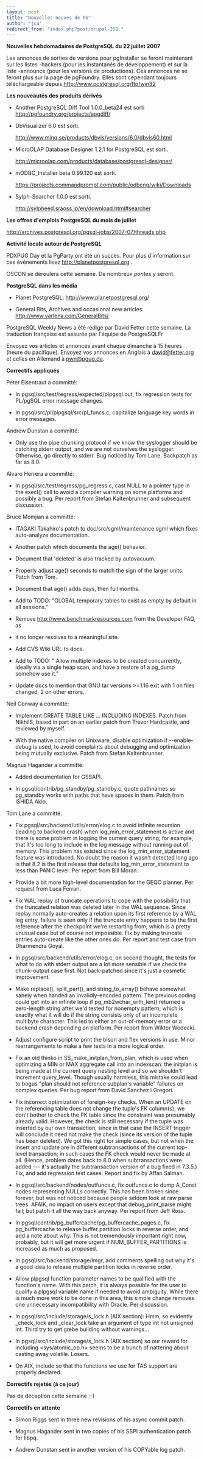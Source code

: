 ```yaml
---
layout: post
title: "Nouvelles neuves de PG"
author: "jca"
redirect_from: "index.php?post/drupal-258 "
---
```



<p><strong>Nouvelles hebdomadaires de PostgreSQL du 22 juillet 2007</strong></p>

<p>

Les annonces de sorties de versions pour pgInstaller se feront maintenant sur les listes -hackers (pour les instantanés de développement) et sur  la liste -announce (pour les versions de productions). Ces annonces ne se feront plus sur la page de pgFoundry. Elles sont cependant toujours téléchargeable depuis <a target="_blank" href="http://www.postgresql.org/ftp/win32">http://www.postgresql.org/ftp/win32</a>

</p>

<!--more-->


<strong>Les nouveautés des produits dérivés</strong>

<ul>

<li>

Another PostgreSQL Diff Tool 1.0.0_beta24 est sorti  <a target="_blank" href="http://pgfoundry.org/projects/apgdiff/">http://pgfoundry.org/projects/apgdiff/</a>

</li>

<li>

DbVisualizer 6.0 est sorti.

<a target="_blank" href="http://www.minq.se/products/dbvis/versions/6.0/dbvis60.html">http://www.minq.se/products/dbvis/versions/6.0/dbvis60.html</a>

</li>

<li>

MicroOLAP Database Designer 1.2.1 for PostgreSQL est sorti.

<a target="_blank" href="http://microolap.com/products/database/postgresql-designer/">http://microolap.com/products/database/postgresql-designer/</a>

</li>

<li>

mODBC_Installer beta 0.99.120 est sorti.

<a target="_blank" href="https://projects.commandprompt.com/public/odbcng/wiki/Downloads">https://projects.commandprompt.com/public/odbcng/wiki/Downloads</a>

</li>

<li>

Sylph-Searcher 1.0.0 est sorti.

<a target="_blank" href="http://sylpheed.sraoss.jp/en/download.html#searcher">http://sylpheed.sraoss.jp/en/download.html#searcher</a>

</li>

</ul>

<p><strong>Les offres d'emplois PostgreSQL du mois de juillet</strong></p>

<p>

<a target="_blank" href="http://archives.postgresql.org/pgsql-jobs/2007-07/threads.php">http://archives.postgresql.org/pgsql-jobs/2007-07/threads.php</a>

</p>

<p><strong>Activité locale autour de PostgreSQL</strong></p>

<p>

PDXPUG Day et la PgParty ont été un succès.  Pour plus d'information sur ces événements lisez  <a target="_blank" href="http://planetpostgresql.org">http://planetpostgresql.org</a> .

</p>

<p>

OSCON se déroulera cette semaine. De nombreux <em>pontes</em> y seront.

</p>

<p><strong>PostgreSQL dans les média</strong></p>

<ul>

<li>

Planet PostgreSQL:  <a target="_blank" href="http://www.planetpostgresql.org/">http://www.planetpostgresql.org/</a>

</li>

<li>

General Bits, Archives and occasional new articles:  <a target="_blank" href="http://www.varlena.com/GeneralBits/">http://www.varlena.com/GeneralBits/</a>

</li>

</ul>

<p>

PostgreSQL Weekly News a été rédigé par David Fetter cette semaine. La traduction française est assurée par l'équipe de PostgreSQLFr</p>

<p>

Envoyez vos articles et annonces avant chaque dimanche à 15 heures (heure du pacifique). Envoyez vos annonces en Anglais à david@fetter.org et celles en Allemand à pwn@pgug.de.

</p>

<p><strong>Correctifs appliqués</strong></p>

<p>

Peter Eisentraut  a committé:

</p>

<ul>

<li>

In pgsql/src/test/regress/expected/plpgsql.out, fix regression tests   for PL/pgSQL error message changes. </li>

<li>

In pgsql/src/pl/plpgsql/src/pl_funcs.c, capitalize language key   words in error messages. </li>

</ul>

Andrew Dunstan  a committé:

<ul>

<li>

Only use the pipe chunking protocol if we know the syslogger should   be catching stderr output, and we are not ourselves the syslogger.   Otherwise, go directly to stderr.  Bug noticed by Tom Lane.   Backpatch as far as 8.0. </li>

</ul>

Alvaro Herrera  a committé:

<ul>

<li>

In pgsql/src/test/regress/pg_regress.c, cast NULL to a pointer type   in the execl() call to avoid a compiler warning on some platforms   and possibly a bug.  Per report from Stefan Kaltenbrunner and   subsequent discussion. </li>

</ul>

Bruce Momjian  a committé:

<ul>

<li>

ITAGAKI Takahiro's patch to doc/src/sgml/maintenance.sgml which   fixes auto-analyze documentation. </li>

<li>

Another patch which documents the age() behavior. </li>

<li>

Document that 'deleted' is also tracked by autovacuum. </li>

<li>

Properly adjust age() seconds to match the sign of the larger units.   Patch from Tom. </li>

<li>

Document that age() adds days, then full months. </li>

<li>

Add to TODO: "GLOBAL temporary tables to exist as empty by default   in all sessions." </li>

<li> Remove  <a target="_blank" href="http://www.benchmarkresources.com">http://www.benchmarkresources.com</a> from the Developer FAQ, as

</li>

<li>

it no longer resolves to a meaningful site. </li>

<li>

Add CVS Wiki URL to docs. </li>

<li>

Add to TODO: " Allow multiple indexes to be created concurrently,   ideally via a single heap scan, and have a restore of a pg_dump   somehow use it." </li>

<li>

Update docs to mention that GNU tar versions &gt;=1.16 exit with 1 on   files changed, 2 on other errors. </li>

</ul>

Neil Conway  a committé:

<ul>

<li>

Implement CREATE TABLE LIKE ... INCLUDING INDEXES.  Patch from   NikhilS, based in part on an earlier patch from Trevor Hardcastle,   and reviewed by myself. </li>

<li>

With the native compiler on Unixware, disable optimization if   --enable-debug is used, to avoid complaints about debugging and   optimization being mutually exclusive.  Patch from Stefan   Kaltenbrunner. </li>

</ul>

Magnus Hagander  a committé:

<ul>

<li>

Added documentation for GSSAPI. </li>

<li>

In pgsql/contrib/pg_standby/pg_standby.c, quote pathnames so   pg_standby works with paths that have spaces in them.  Patch from   ISHIDA Akio. </li>

</ul>

Tom Lane  a committé:

<ul>

<li>

Fix pgsql/src/backend/utils/error/elog.c to avoid infinite recursion   (leading to backend crash) when log_min_error_statement is active   and there is some problem in logging the current query string; for   example, that it's too long to include in the log message without   running out of memory.  This problem has existed since the   log_min_error_statement feature was introduced.  No doubt the reason   it wasn't detected long ago is that 8.2 is the first release that   defaults log_min_error_statement to less than PANIC level.  Per   report from Bill Moran. </li>

<li>

Provide a bit more high-level documentation for the GEQO planner.   Per request from Luca Ferrari. </li>

<li>

Fix WAL replay of truncate operations to cope with the possibility   that the truncated relation was deleted later in the WAL sequence.   Since replay normally auto-creates a relation upon its first   reference by a WAL log entry, failure is seen only if the truncate   entry happens to be the first reference after the checkpoint we're   restarting from; which is a pretty unusual case but of course not   impossible.  Fix by making truncate entries auto-create like the   other ones do.  Per report and test case from Dharmendra Goyal. </li>

<li>

In pgsql/src/backend/utils/error/elog.c, on second thought, the   tests for what to do with stderr output are a lot more sensible if   we check the chunk-output case first.  Not back-patched since it's   just a cosmetic improvement. </li>

<li>

Make replace(), split_part(), and string_to_array() behave somewhat   sanely when handed an invalidly-encoded pattern.  The previous   coding could get into an infinite loop if pg_mb2wchar_with_len()   returned a zero-length string after we'd tested for nonempty   pattern; which is exactly what it will do if the string consists   only of an incomplete multibyte character.  This led to either an   out-of-memory error or a backend crash depending on platform.  Per   report from Wiktor Wodecki. </li>

<li>

Adjust configure script to print the bison and flex versions in use.   Minor rearrangements to make a few tests in a more logical order. </li>

<li>

Fix an old thinko in SS_make_initplan_from_plan, which is used when   optimizing a MIN or MAX aggregate call into an indexscan: the   initplan is being made at the current query nesting level and so we   shouldn't increment query_level.  Though usually harmless, this   mistake could lead to bogus "plan should not reference subplan's   variable" failures on complex queries.  Per bug report from David   Sanchez i Gregori. </li>

<li>

Fix incorrect optimization of foreign-key checks.  When an UPDATE on   the referencing table does not change the tuple's FK column(s), we   don't bother to check the PK table since the constraint was   presumably already valid.  However, the check is still necessary if   the tuple was inserted by our own transaction, since in that case   the INSERT trigger will conclude it need not make the check (since   its version of the tuple has been deleted).  We got this right for   simple cases, but not when the insert and update are in different   subtransactions of the current top-level transaction; in such cases   the FK check would never be made at all.  (Hence, problem dates back   to 8.0 when subtransactions were added --- it's actually the   subtransaction version of a bug fixed in 7.3.5.)  Fix, and add   regression test cases.  Report and fix by Affan Salman. </li>

<li>

In pgsql/src/backend/nodes/outfuncs.c, fix outfuncs.c to dump   A_Const nodes representing NULLs correctly.  This has been broken   since forever, but was not noticed because people seldom look at raw   parse trees.  AFAIK, no impact on users except that   debug_print_parse might fail; but patch it all the way back anyway.   Per report from Jeff Ross. </li>

<li>

In pgsql/contrib/pg_buffercache/pg_buffercache_pages.c, fix   pg_buffercache to release buffer partition locks in reverse order,   and add a note about why.  This is not tremendously important right   now, probably, but it will get more urgent if NUM_BUFFER_PARTITIONS   is increased as much as proposed. </li>

<li>

In pgsql/src/backend/storage/lmgr, add comments spelling out why   it's a good idea to release multiple partition locks in reverse   order. </li>

<li>

Allow plpgsql function parameter names to be qualified with the   function's name.  With this patch, it is always possible for the   user to qualify a plpgsql variable name if needed to avoid   ambiguity.  While there is much more work to be done in this area,   this simple change removes one unnecessary incompatibility with   Oracle.  Per discussion. </li>

<li>

In pgsql/src/include/storage/s_lock.h (AIX section): Hmm, so   evidently _check_lock and _clear_lock take an argument of type int   not unsigned int.  Third try to get grebe building without   warnings... </li>

<li>

In pgsql/src/include/storage/s_lock.h (AIX section) so our reward   for including &lt;sys/atomic_op.h&gt; seems to be a bunch of nattering   about casting away volatile.  Losers. </li>

<li>

On AIX, include <sys atomic_op.h=""> so that the functions we use for   TAS support are properly declared. </sys></li>

</ul>

<p><strong>Correctifs rejetés (à ce jour)</strong></p>

Pas de déception cette semaine :-)

<p><strong>Correctifs en attente</strong></p>

<ul>

<li>

Simon Riggs sent in three new revisions of his async commit patch. </li>

<li>

Magnus Hagander sent in two copies of his SSPI authentication patch for libpq. </li>

<li>

Andrew Dunstan sent in another version of his COPYable log patch. </li>

</ul>